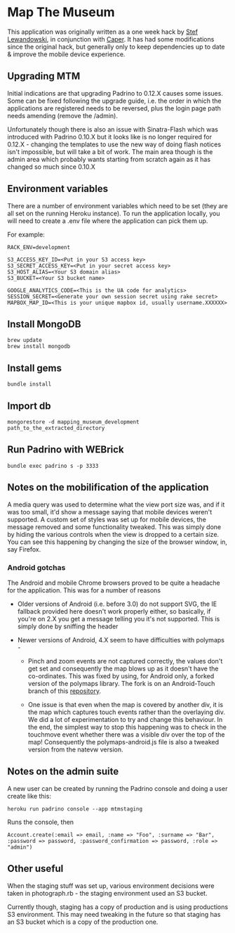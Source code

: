 # Map The Museum


This application was originally written as a one week hack by [Stef Lewandowski](http://stef.io), in conjunction with [Caper](http://wearecaper.com). It has had some modifications since the original hack, but generally only to keep dependencies up to date & improve the mobile device experience.

## Upgrading MTM

Initial indications are that upgrading Padrino to 0.12.X causes some issues. Some can be fixed following the upgrade guide, i.e. the order in which the applications are registered needs to be reversed, plus the login page path needs amending (remove the /admin).

Unfortunately though there is also an issue with Sinatra-Flash which was introduced with Padrino 0.10.X but it looks like is no longer required for 0.12.X - changing the templates to use the new way of doing flash notices isn't impossible, but will take a bit of work. The main area though is the admin area which probably wants starting from scratch again as it has changed so much since 0.10.X

## Environment variables

There are a number of environment variables which need to be set (they are all set on the running Heroku instance). To run the application locally, you will need to create a .env file where the application can pick them up.

For example:

```
RACK_ENV=development

S3_ACCESS_KEY_ID=<Put in your S3 access key>
S3_SECRET_ACCESS_KEY=<Put in your secret access key>
S3_HOST_ALIAS=<Your S3 domain alias>
S3_BUCKET=<Your S3 bucket name>

GOOGLE_ANALYTICS_CODE=<This is the UA code for analytics>
SESSION_SECRET=<Generate your own session secret using rake secret>
MAPBOX_MAP_ID=<This is your unique mapbox id, usually username.XXXXXX>

```

## Install MongoDB

```
brew update
brew install mongodb
```

## Install gems

```
bundle install
```

## Import db

```
mongorestore -d mapping_museum_development path_to_the_extracted_directory
```

## Run Padrino with WEBrick

```
bundle exec padrino s -p 3333
```

## Notes on the mobilification of the application

A media query was used to determine what the view port size was, and if it was too small, it'd show a message saying that mobile devices weren't supported. A custom set of styles was set up for mobile devices, the message removed and some functionality tweaked. This was simply done by hiding the various controls when the view is dropped to a certain size. You can see this happening by changing the size of the browser window, in, say Firefox.

### Android gotchas

The Android and mobile Chrome browsers proved to be quite a headache for the application. This was for a number of reasons

 * Older versions of Android (i.e. before 3.0) do not support SVG, the IE fallback provided here doesn't work properly either, so basically, if you're on 2.X you get a message telling you it's not supported. This is simply done by sniffing the header

 * Newer versions of Android, 4.X seem to have difficulties with polymaps -

    * Pinch and zoom events are not captured correctly, the values don't get set and consequently the map blows up as it doesn't have the co-ordinates. This was fixed by using, for Android only, a forked version of the polymaps library. The fork is on an Android-Touch branch of this [repository](https://github.com/natevw/polymaps).

    * One issue is that even when the map is covered by another div, it is the map which captures touch events rather than the overlaying div. We did a lot of experimentation to try and change this behaviour. In the end, the simplest way to stop this happening was to check in the touchmove event whether there was a visible div over the top of the map! Consequently the polymaps-android.js file is also a tweaked version from the natevw version.

## Notes on the admin suite

A new user can be created by running the Padrino console and doing a user create like this:

```
heroku run padrino console --app mtmstaging
```

Runs the console, then

```
Account.create(:email => email, :name => "Foo", :surname => "Bar", :password => password, :password_confirmation => password, :role => "admin")
```

## Other useful

When the staging stuff was set up, various environment decisions were taken in photograph.rb - the staging environment used an S3 bucket.

Currently though, staging has a copy of production and is using productions S3 environment. This may need tweaking in the future so that staging has an S3 bucket which is a copy of the production one.


